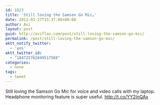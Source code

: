 ```yaml
---
id: 1823
title: 'Still loving the Samson Go Mic…'
date: 2012-03-27T15:37:08+00:00
author: Avi
layout: post
guid: http://aviflax.com/post/still-loving-the-samson-go-mic/
permalink: /post/still-loving-the-samson-go-mic/
aktt_notify_twitter:
  - 'yes'
aktt_twitter_id:
  - "184725762849517568"
categories:
  - none
tags:
  - tweet
---
```

Still loving the Samson Go Mic for voice and video calls with my laptop. Headphone monitoring feature is super useful. <a href="http://t.co/YY2InQAx" rel="nofollow">http://t.co/YY2InQAx</a>